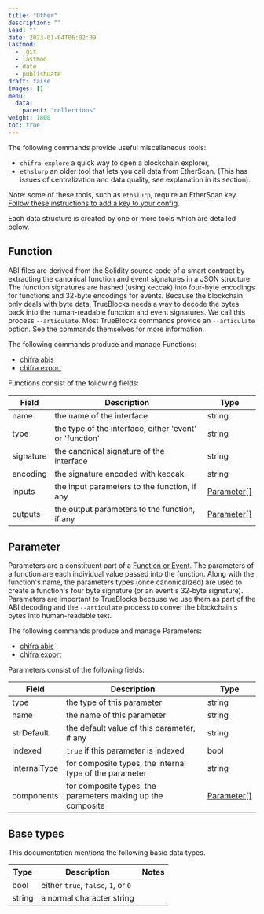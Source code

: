 ```yaml
---
title: "Other"
description: ""
lead: ""
date: 2023-01-04T06:02:09
lastmod:
  - :git
  - lastmod
  - date
  - publishDate
draft: false
images: []
menu:
  data:
    parent: "collections"
weight: 1800
toc: true
---
```


<!-- markdownlint-disable MD033 MD036 MD041 -->
The following commands provide useful miscellaneous tools:

- `chifra explore` a quick way to open a blockchain explorer,
- `ethslurp` an older tool that lets you call data from EtherScan. (This has issues of centralization and data quality, see explanation in its section).

Note: some of these tools, such as `ethslurp`, require an EtherScan key. [Follow these instructions
to add a key to your config](/docs/install/install-core/#3-update-the-configs-for-your-rpc-and-api-keys).

Each data structure is created by one or more tools which are detailed below.

## Function

<!-- markdownlint-disable MD033 MD036 MD041 -->
ABI files are derived from the Solidity source code of a smart contract by extracting the canonical
function and event signatures in a JSON structure. The function signatures are hashed (using
keccak) into four-byte encodings for functions and 32-byte encodings for events. Because the
blockchain only deals with byte data, TrueBlocks needs a way to decode the bytes back into the
human-readable function and event signatures. We call this process `--articulate`. Most TrueBlocks
commands provide an `--articulate` option. See the commands themselves for more information.

The following commands produce and manage Functions:

- [chifra abis](/docs/chifra/accounts/#chifra-abis)
- [chifra export](/docs/chifra/accounts/#chifra-export)

Functions consist of the following fields:

| Field     | Description                                             | Type                                        |
| --------- | ------------------------------------------------------- | ------------------------------------------- |
| name      | the name of the interface                               | string                                      |
| type      | the type of the interface, either 'event' or 'function' | string                                      |
| signature | the canonical signature of the interface                | string                                      |
| encoding  | the signature encoded with keccak                       | string                                      |
| inputs    | the input parameters to the function, if any            | [Parameter[]](/data-model/other/#parameter) |
| outputs   | the output parameters to the function, if any           | [Parameter[]](/data-model/other/#parameter) |

## Parameter

<!-- markdownlint-disable MD033 MD036 MD041 -->
Parameters are a constituent part of a [Function or Event](/data-model/accounts/#function). The
parameters of a function are each individual value passed into the function. Along with the
function's name, the parameters types (once canonicalized) are used to create a function's four
byte signature (or an event's 32-byte signature). Parameters are important to TrueBlocks because
we use them as part of the ABI decoding and the `--articulate` process to conver the blockchain's
bytes into human-readable text.

The following commands produce and manage Parameters:

- [chifra abis](/docs/chifra/accounts/#chifra-abis)
- [chifra export](/docs/chifra/accounts/#chifra-export)

Parameters consist of the following fields:

| Field        | Description                                                 | Type                                        |
| ------------ | ----------------------------------------------------------- | ------------------------------------------- |
| type         | the type of this parameter                                  | string                                      |
| name         | the name of this parameter                                  | string                                      |
| strDefault   | the default value of this parameter, if any                 | string                                      |
| indexed      | `true` if this parameter is indexed                         | bool                                        |
| internalType | for composite types, the internal type of the parameter     | string                                      |
| components   | for composite types, the parameters making up the composite | [Parameter[]](/data-model/other/#parameter) |

## Base types

This documentation mentions the following basic data types.

| Type   | Description                         | Notes |
| ------ | ----------------------------------- | ----- |
| bool   | either `true`, `false`, `1`, or `0` |       |
| string | a normal character string           |       |
